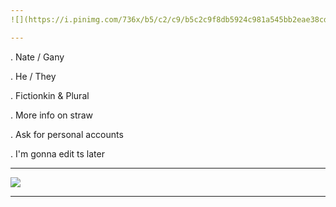 ```yaml
---
![](https://i.pinimg.com/736x/b5/c2/c9/b5c2c9f8db5924c981a545bb2eae38cd.jpg)

---
```


. Nate / Gany

. He / They

. Fictionkin & Plural

. More info on straw

. Ask for personal accounts

. I'm gonna edit ts later

---
![](https://i.pinimg.com/736x/33/25/07/332507c308baed6291f4fd9396e7037f.jpg)

---
